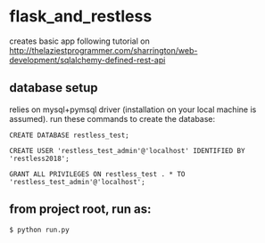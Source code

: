 # flask_and_restless
creates basic app following tutorial on http://thelaziestprogrammer.com/sharrington/web-development/sqlalchemy-defined-rest-api

## database setup
relies on mysql+pymsql driver (installation on your local machine is assumed). 
run these commands to create the database:

`CREATE DATABASE restless_test;`

`CREATE USER 'restless_test_admin'@'localhost' IDENTIFIED BY 'restless2018';`

`GRANT ALL PRIVILEGES ON restless_test . * TO 'restless_test_admin'@'localhost';`


## from project root, run as: 
`$ python run.py` 

